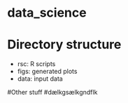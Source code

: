 # data_science

# Directory structure

-   rsc: R scripts
-   figs: generated plots
-   data: input data

#Other stuff
#dælkgsælkgndflk